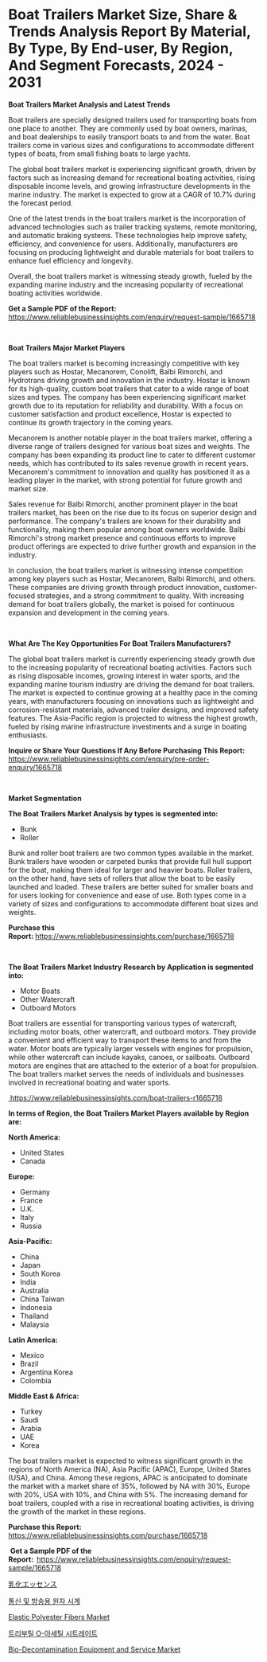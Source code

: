 <p><h1>Boat Trailers Market Size, Share & Trends Analysis Report By Material, By Type, By End-user, By Region, And Segment Forecasts, 2024 - 2031</h1></p><p><strong>Boat Trailers Market Analysis and Latest Trends</strong></p>
<p><p>Boat trailers are specially designed trailers used for transporting boats from one place to another. They are commonly used by boat owners, marinas, and boat dealerships to easily transport boats to and from the water. Boat trailers come in various sizes and configurations to accommodate different types of boats, from small fishing boats to large yachts.</p><p>The global boat trailers market is experiencing significant growth, driven by factors such as increasing demand for recreational boating activities, rising disposable income levels, and growing infrastructure developments in the marine industry. The market is expected to grow at a CAGR of 10.7% during the forecast period.</p><p>One of the latest trends in the boat trailers market is the incorporation of advanced technologies such as trailer tracking systems, remote monitoring, and automatic braking systems. These technologies help improve safety, efficiency, and convenience for users. Additionally, manufacturers are focusing on producing lightweight and durable materials for boat trailers to enhance fuel efficiency and longevity.</p><p>Overall, the boat trailers market is witnessing steady growth, fueled by the expanding marine industry and the increasing popularity of recreational boating activities worldwide.</p></p>
<p><strong>Get a Sample PDF of the Report:&nbsp;</strong> <a href="https://www.reliablebusinessinsights.com/enquiry/request-sample/1665718">https://www.reliablebusinessinsights.com/enquiry/request-sample/1665718</a></p>
<p>&nbsp;</p>
<p><strong>Boat Trailers Major Market Players</strong></p>
<p><p>The boat trailers market is becoming increasingly competitive with key players such as Hostar, Mecanorem, Conolift, Balbi Rimorchi, and Hydrotrans driving growth and innovation in the industry. Hostar is known for its high-quality, custom boat trailers that cater to a wide range of boat sizes and types. The company has been experiencing significant market growth due to its reputation for reliability and durability. With a focus on customer satisfaction and product excellence, Hostar is expected to continue its growth trajectory in the coming years.</p><p>Mecanorem is another notable player in the boat trailers market, offering a diverse range of trailers designed for various boat sizes and weights. The company has been expanding its product line to cater to different customer needs, which has contributed to its sales revenue growth in recent years. Mecanorem's commitment to innovation and quality has positioned it as a leading player in the market, with strong potential for future growth and market size.</p><p>Sales revenue for Balbi Rimorchi, another prominent player in the boat trailers market, has been on the rise due to its focus on superior design and performance. The company's trailers are known for their durability and functionality, making them popular among boat owners worldwide. Balbi Rimorchi's strong market presence and continuous efforts to improve product offerings are expected to drive further growth and expansion in the industry.</p><p>In conclusion, the boat trailers market is witnessing intense competition among key players such as Hostar, Mecanorem, Balbi Rimorchi, and others. These companies are driving growth through product innovation, customer-focused strategies, and a strong commitment to quality. With increasing demand for boat trailers globally, the market is poised for continuous expansion and development in the coming years.</p></p>
<p>&nbsp;</p>
<p><strong>What Are The Key Opportunities For Boat Trailers Manufacturers?</strong></p>
<p><p>The global boat trailers market is currently experiencing steady growth due to the increasing popularity of recreational boating activities. Factors such as rising disposable incomes, growing interest in water sports, and the expanding marine tourism industry are driving the demand for boat trailers. The market is expected to continue growing at a healthy pace in the coming years, with manufacturers focusing on innovations such as lightweight and corrosion-resistant materials, advanced trailer designs, and improved safety features. The Asia-Pacific region is projected to witness the highest growth, fueled by rising marine infrastructure investments and a surge in boating enthusiasts.</p></p>
<p><strong>Inquire or Share Your Questions If Any Before Purchasing This Report:</strong> <a href="https://www.reliablebusinessinsights.com/enquiry/pre-order-enquiry/1665718">https://www.reliablebusinessinsights.com/enquiry/pre-order-enquiry/1665718</a></p>
<p>&nbsp;</p>
<p><strong>Market Segmentation</strong></p>
<p><strong>The Boat Trailers Market Analysis by types is segmented into:</strong></p>
<p><ul><li>Bunk</li><li>Roller</li></ul></p>
<p><p>Bunk and roller boat trailers are two common types available in the market. Bunk trailers have wooden or carpeted bunks that provide full hull support for the boat, making them ideal for larger and heavier boats. Roller trailers, on the other hand, have sets of rollers that allow the boat to be easily launched and loaded. These trailers are better suited for smaller boats and for users looking for convenience and ease of use. Both types come in a variety of sizes and configurations to accommodate different boat sizes and weights.</p></p>
<p><strong>Purchase this Report:&nbsp;</strong><a href="https://www.reliablebusinessinsights.com/purchase/1665718">https://www.reliablebusinessinsights.com/purchase/1665718</a></p>
<p>&nbsp;</p>
<p><strong>The Boat Trailers Market Industry Research by Application is segmented into:</strong></p>
<p><ul><li>Motor Boats</li><li>Other Watercraft</li><li>Outboard Motors</li></ul></p>
<p><p>Boat trailers are essential for transporting various types of watercraft, including motor boats, other watercraft, and outboard motors. They provide a convenient and efficient way to transport these items to and from the water. Motor boats are typically larger vessels with engines for propulsion, while other watercraft can include kayaks, canoes, or sailboats. Outboard motors are engines that are attached to the exterior of a boat for propulsion. The boat trailers market serves the needs of individuals and businesses involved in recreational boating and water sports.</p></p>
<p><a href="https://www.reliablebusinessinsights.com/boat-trailers-r1665718">&nbsp;https://www.reliablebusinessinsights.com/boat-trailers-r1665718</a></p>
<p><strong>In terms of Region, the Boat Trailers Market Players available by Region are:</strong></p>
<p>
    <p> <strong> North America: </strong>
        <ul>
            <li>United States</li>
            <li>Canada</li>
        </ul>
        </p> 
    <p> <strong> Europe: </strong>
        <ul>
            <li>Germany</li>
            <li>France</li>
            <li>U.K.</li>
            <li>Italy</li>
            <li>Russia</li>
        </ul>
        </p> 
    <p> <strong> Asia-Pacific: </strong>
        <ul>
            <li>China</li>
            <li>Japan</li>
            <li>South Korea</li>
            <li>India</li>
            <li>Australia</li>
            <li>China Taiwan</li>
            <li>Indonesia</li>
            <li>Thailand</li>
            <li>Malaysia</li>
        </ul>
        </p> 
    <p> <strong> Latin America: </strong>
        <ul>
            <li>Mexico</li>
            <li>Brazil</li>
            <li>Argentina Korea</li>
            <li>Colombia</li>
        </ul>
        </p> 
    <p> <strong> Middle East & Africa: </strong>
        <ul>
            <li>Turkey</li>
            <li>Saudi</li>
            <li>Arabia</li>
            <li>UAE</li>
            <li>Korea</li>
        </ul>
    </p>
    </p>
<p><p>The boat trailers market is expected to witness significant growth in the regions of North America (NA), Asia Pacific (APAC), Europe, United States (USA), and China. Among these regions, APAC is anticipated to dominate the market with a market share of 35%, followed by NA with 30%, Europe with 20%, USA with 10%, and China with 5%. The increasing demand for boat trailers, coupled with a rise in recreational boating activities, is driving the growth of the market in these regions.</p></p>
<p><strong>Purchase this Report: </strong><a href="https://www.reliablebusinessinsights.com/purchase/1665718">https://www.reliablebusinessinsights.com/purchase/1665718</a></p>
<p>&nbsp;<strong>Get a Sample PDF of the Report:&nbsp;&nbsp;</strong><a href="https://www.reliablebusinessinsights.com/enquiry/request-sample/1665718">https://www.reliablebusinessinsights.com/enquiry/request-sample/1665718</a></p>
<p><strong></strong></p>
<p><p><a href="https://github.com/dadanedu33/Market-Research-Report-List-2/blob/main/8829413120843.md">乳化エッセンス</a></p><p><a href="https://github.com/erwindropdead54/Market-Research-Report-List-1/blob/main/5618752112850.md">통신 및 방송용 원자 시계</a></p><p><a href="https://github.com/zmnbyevx75/Market-Research-Report-List-1/blob/main/elastic-polyester-fibers-market.md">Elastic Polyester Fibers Market</a></p><p><a href="https://github.com/alfitoms13/Market-Research-Report-List-1/blob/main/7407335112851.md">트리부틸 O-아세틸 시트레이트</a></p><p><a href="https://github.com/kmatchooka/Market-Research-Report-List-1/blob/main/bio-decontamination-equipment-and-service-market.md">Bio-Decontamination Equipment and Service Market</a></p></p>